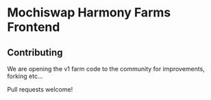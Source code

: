 # Mochiswap Harmony Farms Frontend

## Contributing

We are opening the v1 farm code to the community for improvements, forking etc...

Pull requests welcome!
